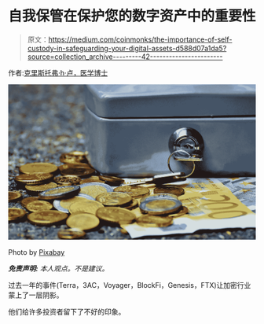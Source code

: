 # 自我保管在保护您的数字资产中的重要性

> 原文：<https://medium.com/coinmonks/the-importance-of-self-custody-in-safeguarding-your-digital-assets-d588d07a1da5?source=collection_archive---------42----------------------->

作者:[克里斯托弗·h·卢，医学博士](https://www.linkedin.com/newsletters/financial-freedom-with-dr-loo-6992935013231071233/)

![](img/4dc8d6bd08de03970552b792bdfaecca.png)

Photo by [Pixabay](https://www.pexels.com/photo/bank-banknotes-bills-business-210705/)

***免责声明:*** *本人观点。不是建议。*

过去一年的事件(Terra，3AC，Voyager，BlockFi，Genesis，FTX)让加密行业蒙上了一层阴影。

他们给许多投资者留下了不好的印象。